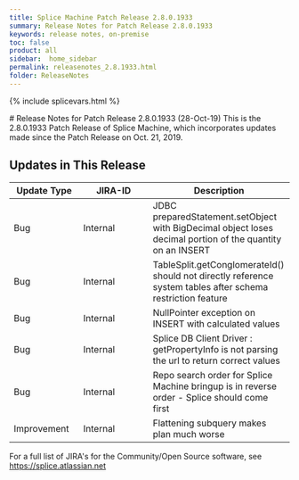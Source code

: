 ```yaml
---
title: Splice Machine Patch Release 2.8.0.1933
summary: Release Notes for Patch Release 2.8.0.1933
keywords: release notes, on-premise
toc: false
product: all
sidebar:  home_sidebar
permalink: releasenotes_2.8.1933.html
folder: ReleaseNotes
---
```

{% include splicevars.html %}
<section>
<div class="TopicContent" data-swiftype-index="true" markdown="1">
# Release Notes for Patch Release 2.8.0.1933 (28-Oct-19)
This is the 2.8.0.1933 Patch Release of Splice Machine, which incorporates updates made since the Patch Release on Oct. 21, 2019.

## Updates in This Release
<table>
    <col width="125px" />
    <col width="125px" />
    <col />
    <thead>
        <tr>
            <th>Update Type</th>
            <th>JIRA-ID</th>
            <th>Description</th>
        </tr>
    </thead>
    <tbody>
        <tr>
            <td>Bug</td>
            <td>Internal</td>
            <td>JDBC preparedStatement.setObject with BigDecimal object loses decimal portion of the quantity on an INSERT</td>
        </tr>
        <tr>
            <td>Bug</td>
            <td>Internal</td>
            <td>TableSplit.getConglomerateId() should not directly reference system tables after schema restriction feature</td>
        </tr>
        <tr>
            <td>Bug</td>
            <td>Internal</td>
            <td>NullPointer exception on INSERT with calculated values</td>
        </tr>
        <tr>
            <td>Bug</td>
            <td>Internal</td>
            <td>Splice DB Client Driver : getPropertyInfo is not parsing the url to return correct values</td>
        </tr>
        <tr>
            <td>Bug</td>
            <td>Internal</td>
            <td>Repo search order for Splice Machine bringup is in reverse order - Splice should come first</td>
        </tr>
        <tr>
            <td>Improvement</td>
            <td>Internal</td>
            <td>Flattening subquery makes plan much worse</td>
        </tr>
    </tbody>
</table>

For a full list of JIRA's for the Community/Open Source software, see <https://splice.atlassian.net>

</div>
</section>
